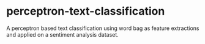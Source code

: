 # perceptron-text-classification
A perceptron based text classification using word bag as feature extractions and applied on a sentiment analysis dataset.
